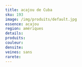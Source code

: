 ```yaml
---
title: acajou de Cuba
sku: 193
image: /img/produits/default.jpg
essence: acajou
region: amériques
details: 
produits:
couleur: 
densite: 
veines: sans
rarete: 
---
```

